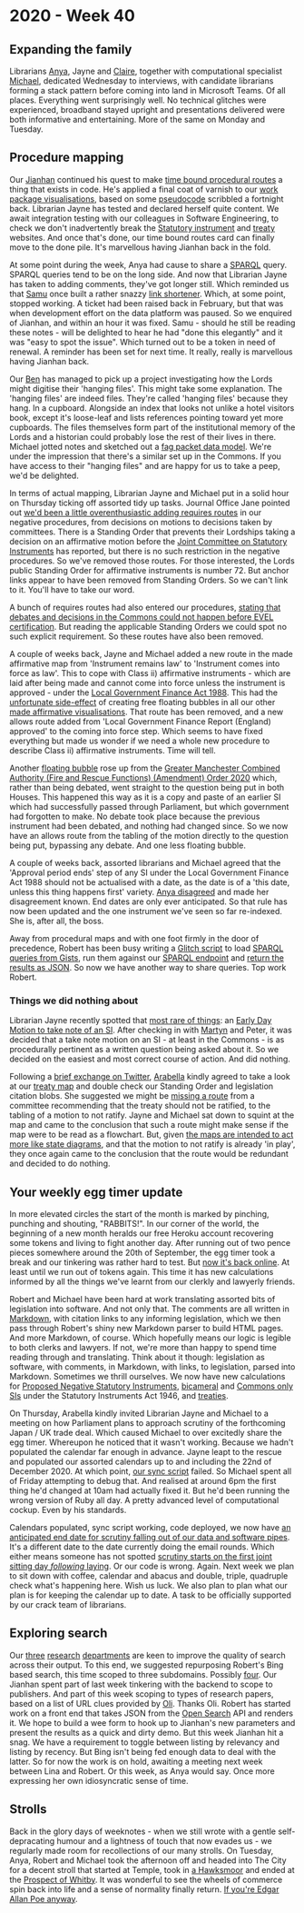 # 2020 - Week 40

## Expanding the family

Librarians [Anya](https://twitter.com/bitten_), Jayne and [Claire](https://twitter.com/bitten_https://twitter.com/tinysprite), together with computational specialist [Michael](https://twitter.com/fantasticlife), dedicated Wednesday to interviews, with candidate librarians forming a stack pattern before coming into land in Microsoft Teams. Of all places. Everything went surprisingly well. No technical glitches were experienced, broadband stayed upright and presentations delivered were both informative and entertaining. More of the same on Monday and Tuesday.

## Procedure mapping

Our [Jianhan](https://twitter.com/jianhanzhu) continued his quest to make [time bound procedural routes](https://trello.com/c/CDGB80DD/57-time-bound-routes) a thing that exists in code. He's applied a final coat of varnish to our [work package visualisations](https://procedures.azurewebsites.net/WorkPackages/2778/graph), based on some [pseudocode](https://ukparliament.github.io/ontologies/procedure/flowcharts/meta/parsing/) scribbled a fortnight back. Librarian Jayne has tested and declared herself quite content. We await integration testing with our colleagues in Software Engineering, to check we don't inadvertently break the [Statutory instrument](https://statutoryinstruments.parliament.uk/) and [treaty](https://treaties.parliament.uk/) websites. And once that's done, our time bound routes card can finally move to the done pile. It's marvellous having Jianhan back in the fold.

At some point during the week, Anya had cause to share a [SPARQL](https://en.wikipedia.org/wiki/SPARQL) query. SPARQL queries tend to be on the long side. And now that Librarian Jayne has taken to adding comments, they've got longer still. Which reminded us that [Samu](https://twitter.com/langsamu) once built a rather snazzy [link shortener](https://api.parliament.uk/s). Which, at some point, stopped working. A ticket had been raised back in February, but that was when development effort on the data platform was paused. So we enquired of Jianhan, and within an hour it was fixed. Samu - should he still be reading these notes - will be delighted to hear he had "done this elegantly" and it was "easy to spot the issue". Which turned out to be a token in need of renewal. A reminder has been set for next time. It really, really is marvellous having Jianhan back.

Our [Ben](https://twitter.com/benwoodhams) has managed to pick up a project investigating how the Lords might digitise their 'hanging files'. This might take some explanation. The 'hanging files' are indeed files. They're called 'hanging files' because they hang. In a cupboard. Alongside an index that looks not unlike a hotel visitors book, except it's loose-leaf and lists references pointing toward yet more cupboards. The files themselves form part of the institutional memory of the Lords and a historian could probably lose the rest of their lives in there. Michael jotted notes and sketched out a [fag packet data model](https://github.com/ukparliament/ontologies/blob/master/meta/precedence/lords/hanging-files.pdf). We're under the impression that there's a similar set up in the Commons. If you have access to their "hanging files" and are happy for us to take a peep, we'd be delighted.

In terms of actual mapping, Librarian Jayne and Michael put in a solid hour on Thursday ticking off assorted tidy up tasks. Journal Office Jane pointed out [we'd been a little overenthusiastic adding requires routes](https://trello.com/c/NuySwJyR/199-definition-of-requires-routes) in our negative procedures, from decisions on motions to decisions taken by committees. There is a Standing Order that prevents their Lordships taking a decision on an affirmative motion before the [Joint Committee on Statutory Instruments](https://committees.parliament.uk/committee/148/statutory-instruments-joint-committee) has reported, but there is no such restriction in the negative procedures. So we've removed those routes. For those interested, the Lords public Standing Order for affirmative instruments is number 72. But anchor links appear to have been removed from Standing Orders. So we can't link to it. You'll have to take our word.

A bunch of requires routes had also entered our procedures, [stating that debates and decisions in the Commons could not happen before EVEL certification](https://trello.com/c/J1nfaL12/187-pe-check-whether-a-chamber-debate-can-happen-in-commons-before-evel-certification). But reading the applicable Standing Orders we could spot no such explicit requirement. So these routes have also been removed.

A couple of weeks back, Jayne and Michael added a new route in the made affirmative map from 'Instrument remains law' to 'Instrument comes into force as law'. This to cope with Class ii) affirmative instruments - which are laid after being made and cannot come into force unless the instrument is approved - under the [Local Government Finance Act 1988](https://www.legislation.gov.uk/ukpga/1988/41/contents). This had the [unfortunate side-effect](https://trello.com/c/I2bY0dUb/154-dg-can-a-local-gov-finance-si-come-into-force-before-approval) of creating free floating bubbles in all our other [made affirmative visualisations](https://procedures.azurewebsites.net/WorkPackages/1449/graph). That route has been removed, and a new allows route added from 'Local Government Finance Report (England) approved' to the coming into force step. Which seems to have fixed everything but made us wonder if we need a whole new procedure to describe Class ii) affirmative instruments. Time will tell.

Another [floating bubble](https://trello.com/c/SdCS0YCG/138-pe-db-draft-affirmative-approved-without-debatefloating-bubble) rose up from the [Greater Manchester Combined Authority (Fire and Rescue Functions) (Amendment) Order 2020](https://statutoryinstruments.parliament.uk/timeline/6Gcux8oX/SI-2020/) which, rather than being debated, went straight to the question being put in both Houses. This happened this way as it is a copy and paste of an earlier SI which had successfully passed through Parliament, but which government had forgotten to make. No debate took place because the previous instrument had been debated, and nothing had changed since. So we now have an allows route from the tabling of the motion directly to the question being put,  bypassing any debate. And one less floating bubble.

A couple of weeks back, assorted librarians and Michael agreed that the 'Approval period ends' step of any SI under the Local Government Finance Act 1988 should not be actualised with a date, as the date is of a 'this date, unless this thing happens first' variety. [Anya disagreed](https://trello.com/c/Ai2uIgpE/158-actualising-the-new-approval-period-ends-step-for-instruments-under-local-government-finance-act-1988) and made her disagreement known. End dates are only ever anticipated. So that rule has now been updated and the one instrument we've seen so far re-indexed. She is, after all, the boss.

Away from procedural maps and with one foot firmly in the door of precedence, Robert has been busy writing a [Glitch script](https://fpoon.glitch.me/) to load [SPARQL queries from Gists](https://gist.github.com/robertbrook/ea40d7710e53c8eb0409229bc6e25db2), run them against our [SPARQL endpoint](https://api.parliament.uk/sparql#) and [return the results as JSON](https://fpoon.glitch.me/process?url=https%3A%2F%2Fgist.github.com%2Frobertbrook%2Fea40d7710e53c8eb0409229bc6e25db2). So now we have another way to share queries. Top work Robert.

### Things we did nothing about

Librarian Jayne recently spotted that [most rare of things](https://trello.com/c/JpMptChL/195-ps-ma-motion-to-take-note-of-an-si-commons-side): an [Early Day Motion to take note of an SI](https://edm.parliament.uk/early-day-motion/57419). After checking in with [Martyn](https://twitter.com/martynpatrick) and Peter, it was decided that a take note motion on an SI - at least in the Commons - is as procedurally pertinent as a written question being asked about it. So we decided on the easiest and most correct course of action. And did nothing.

Following a [brief exchange on Twitter](https://twitter.com/fantasticlife/status/1310862383984848896), [Arabella](https://twitter.com/Arabella_Law) kindly agreed to take a look at our [treaty map](https://ukparliament.github.io/ontologies/procedure/flowcharts/crag-treaties/crag-treaties.pdf) and double check our Standing Order and legislation citation blobs. She suggested we might be [missing a route](https://trello.com/c/cNJebTsM/192-treaties-committee-recommendation-to-not-ratify) from a committee recommending that the treaty should not be ratified, to the tabling of a motion to not ratify. Jayne and Michael sat down to squint at the map and came to the conclusion that such a route might make sense if the map were to be read as a flowchart. But, given [the maps are intended to act more like state diagrams](https://ukparliament.github.io/ontologies/procedure/flowcharts/design-notes.html#why-are-some-routes-not-recorded), and that the motion to not ratify is already 'in play', they once again came to the conclusion that the route would be redundant and decided to do nothing.

## Your weekly egg timer update

In more elevated circles the start of the month is marked by pinching, punching and shouting, "RABBITS!". In our corner of the world, the beginning of a new month heralds our free Heroku account recovering some tokens and living to fight another day. After running out of two pence pieces somewhere around the 20th of September, the egg timer took a break and our tinkering was rather hard to test. But [now it's back online](http://parliament-calendar.herokuapp.com/). At least until we run out of tokens again. This time it has new calculations informed by all the things we've learnt from our clerkly and lawyerly friends.

Robert and Michael have been hard at work translating assorted bits of legislation into software. And not only that. The comments are all written in [Markdown](https://en.wikipedia.org/wiki/Markdown), with citation links to any informing legislation, which we then pass through Robert's shiny new Markdown parser to build HTML pages. And more Markdown, of course. Which hopefully means our logic is legible to both clerks and lawyers. If not, we're more than happy to spend time reading through and translating. Think about it though: legislation as software, with comments, in Markdown, with links, to legislation, parsed into Markdown. Sometimes we thrill ourselves. We now have new calculations for [Proposed Negative Statutory Instruments](http://parliament-calendar.herokuapp.com/pnsi.rb.html), [bicameral](http://parliament-calendar.herokuapp.com/bicameral_si_either_house_sitting.rb.html) and [Commons only SIs](http://parliament-calendar.herokuapp.com/commons_only_si.rb.html) under the Statutory Instruments Act 1946, and [treaties](http://parliament-calendar.herokuapp.com/treaty.rb.html). 

On Thursday, Arabella kindly invited Librarian Jayne and Michael to a meeting on how Parliament plans to approach scrutiny of the forthcoming Japan / UK trade deal. Which caused Michael to over excitedly share the egg timer. Whereupon he noticed that it wasn't working. Because we hadn't populated the calendar far enough in advance. Jayne leapt to the rescue and populated our assorted calendars up to and including the 22nd of December 2020. At which point, [our sync script](https://github.com/fantasticlife/egg-timer/blob/master/lib/tasks/sync.rake) failed. So Michael spent all of Friday attempting to debug that. And realised at around 6pm the first thing he'd changed at 10am had actually fixed it. But he'd been running the wrong version of Ruby all day. A pretty advanced level of computational cockup. Even by his standards.

Calendars populated, sync script working, code deployed, we now have [an anticipated end date for scrutiny falling out of our data and software pipes](http://parliament-calendar.herokuapp.com/calculator/calculate?procedure=10&start-date=2020-11-02&day-count=21). It's a different date to the date currently doing the email rounds. Which either means someone has not spotted [scrutiny starts on the first joint sitting day *following* laying](https://www.legislation.gov.uk/ukpga/2010/25/part/2#section-20-2). Or our code is wrong. Again. Next week we plan to sit down with coffee, calendar and abacus and double, triple, quadruple check what's happening here. Wish us luck. We also plan to plan what our plan is for keeping the calendar up to date. A task to be officially supported by our crack team of librarians.

## Exploring search

Our [three](https://commonslibrary.parliament.uk/) [research](https://lordslibrary.parliament.uk/) [departments](https://post.parliament.uk/) are keen to improve the quality of search across their output. To this end, we suggested repurposing Robert's Bing based search, this time scoped to three subdomains. Possibly [four](https://researchbriefings.parliament.uk/). Our Jianhan spent part of last week tinkering with the backend to scope to publishers. And part of this week scoping to types of research papers, based on a list of URL clues provided by [Oli](https://twitter.com/olihawkins). Thanks Oli. Robert has started work on a front end that takes JSON from the [Open Search](https://en.wikipedia.org/wiki/OpenSearch) API and renders it. We hope to build a wee form to hook up to Jianhan's new parameters and present the results as a quick and dirty demo. But this week Jianhan hit a snag. We have a requirement to toggle between listing by relevancy and listing by recency. But Bing isn't being fed enough data to deal with the latter. So for now the work is on hold, awaiting a meeting next week between Lina and Robert. Or this week, as Anya would say. Once more expressing her own idiosyncratic sense of time.

## Strolls

Back in the glory days of weeknotes - when we still wrote with a gentle self-depracating humour and a lightness of touch that now evades us - we regularly made room for recollections of our many strolls. On Tuesday, Anya, Robert and Michael took the afternoon off and headed into The City for a decent stroll that started at Temple, took in [a Hawksmoor](https://en.wikipedia.org/wiki/St_George_in_the_East) and ended at the [Prospect of Whitby](https://en.wikipedia.org/wiki/Prospect_of_Whitby). It was wonderful to see the wheels of commerce spin back into life and a sense of normality finally return. [If you're Edgar Allan Poe anyway](https://twitter.com/fantasticlife/status/1310944040456728576).

 

